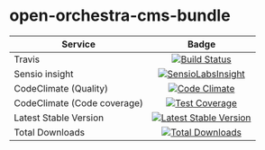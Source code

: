 open-orchestra-cms-bundle
=========================

| Service       | Badge         |
| ------------- |:-------------:|
| Travis | [![Build Status](https://travis-ci.org/open-orchestra/open-orchestra-cms-bundle.svg?branch=1.1)](https://travis-ci.org/open-orchestra/open-orchestra-cms-bundle) |
| Sensio insight | [![SensioLabsInsight](https://insight.sensiolabs.com/projects/a471bf8e-04c7-4cef-955a-17c2a5db77eb/big.png)](https://insight.sensiolabs.com/projects/a471bf8e-04c7-4cef-955a-17c2a5db77eb) |
| CodeClimate (Quality) | [![Code Climate](https://codeclimate.com/github/open-orchestra/open-orchestra-cms-bundle/badges/gpa.svg)](https://codeclimate.com/github/open-orchestra/open-orchestra-cms-bundle) |
| CodeClimate (Code coverage) | [![Test Coverage](https://codeclimate.com/github/open-orchestra/open-orchestra-cms-bundle/badges/coverage.svg)](https://codeclimate.com/github/open-orchestra/open-orchestra-cms-bundle/coverage) |
| Latest Stable Version | [![Latest Stable Version](https://poser.pugx.org/open-orchestra/open-orchestra-cms-bundle/v/stable)](https://packagist.org/packages/open-orchestra/open-orchestra-cms-bundle) |
| Total Downloads | [![Total Downloads](https://poser.pugx.org/open-orchestra/open-orchestra-cms-bundle/downloads)](https://packagist.org/packages/open-orchestra/open-orchestra-cms-bundle) |
